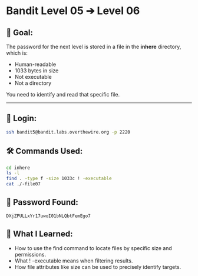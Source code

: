# Bandit Level 05 ➔ Level 06

## 🧠 Goal:
The password for the next level is stored in a file in the **inhere** directory, which is:
- Human-readable
- 1033 bytes in size
- Not executable
- Not a directory

You need to identify and read that specific file.

---

## 🔐 Login:
```bash
ssh bandit5@bandit.labs.overthewire.org -p 2220
```

## 🛠️ Commands Used:
```bash
cd inhere
ls -l
find . -type f -size 1033c ! -executable
cat ./-file07
```

## 🧾 Password Found:
`DXjZPULLxYr17uwoI01bNLQbtFemEgo7`

## 📘 What I Learned:
- How to use the find command to locate files by specific size and permissions.
-	What ! -executable means when filtering results.
-	How file attributes like size can be used to precisely identify targets.
